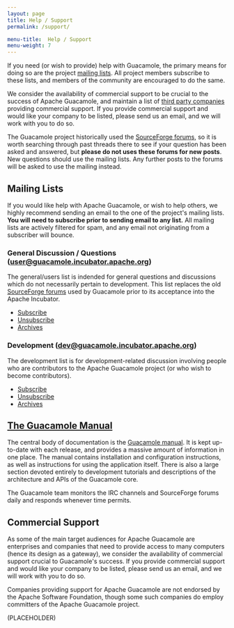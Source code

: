 ```yaml
---
layout: page 
title: Help / Support
permalink: /support/

menu-title:  Help / Support
menu-weight: 7
---
```


If you need (or wish to provide) help with Guacamole, the primary means for
doing so are the project [mailing lists](#mailing-lists). All project members
subscribe to these lists, and members of the community are encouraged to do the
same.

We consider the availability of commercial support to be crucial to the
success of Apache Guacamole, and maintain a list of [third party
companies](#commercial-support) providing commercial support. If you provide
commercial support and would like your company to be listed, please send us an
email, and we will work with you to do so.

The Guacamole project historically used the [SourceForge
forums](https://sourceforge.net/p/guacamole/discussion/), so it is worth
searching through past threads there to see if your question has been asked and
answered, but **please do not uses these forums for new posts**.  New questions
should use the mailing lists. Any further posts to the forums will be asked to
use the mailing instead.

Mailing Lists
-------------

If you would like help with Apache Guacamole, or wish to help others, we highly
recommend sending an email to the one of the project's mailing lists. **You
will need to subscribe prior to sending email to any list.** All mailing lists
are actively filtered for spam, and any email not originating from a subscriber
will bounce.

### General Discussion / Questions ([user@guacamole.incubator.apache.org](mailto:user@guacamole.incubator.apache.org))

The general/users list is indended for general questions and discussions which
do not necessarily pertain to development. This list replaces the old
[SourceForge forums](https://sourceforge.net/p/guacamole/discussion/) used by
Guacamole prior to its acceptance into the Apache Incubator.

* [Subscribe](mailto:user-subscribe@guacamole.incubator.apache.org)
* [Unsubscribe](mailto:user-unsubscribe@guacamole.incubator.apache.org)
* [Archives](http://mail-archives.apache.org/mod_mbox/incubator-guacamole-user/)

### Development ([dev@guacamole.incubator.apache.org](mailto:dev@guacamole.incubator.apache.org))

The development list is for development-related discussion involving people who
are contributors to the Apache Guacamole project (or who wish to become
contributors).

* [Subscribe](mailto:dev-subscribe@guacamole.incubator.apache.org)
* [Unsubscribe](mailto:dev-unsubscribe@guacamole.incubator.apache.org)
* [Archives](http://mail-archives.apache.org/mod_mbox/incubator-guacamole-dev/)

[The Guacamole Manual](/doc/gug/)
---------------------------------

The central body of documentation is the [Guacamole manual](/doc/gug/). It is kept up-to-date with each release, and provides a massive amount of information in one place. The manual contains installation and configuration instructions, as well as instructions for using the application itself. There is also a large section devoted entirely to development tutorials and descriptions of the architecture and APIs of the Guacamole core.

The Guacamole team monitors the IRC channels and SourceForge forums daily and responds whenever time permits.

Commercial Support
------------------------------

As some of the main target audiences for Apache Guacamole are enterprises and
companies that need to provide access to many computers (hence its design as a
gateway), we consider the availability of commercial support crucial to
Guacamole's success. If you provide commercial support and would like your
company to be listed, please send us an email, and we will work with you to do
so.

Companies providing support for Apache Guacamole are not endorsed by the Apache
Software Foundation, though some such companies do employ committers of the
Apache Guacamole project.

(PLACEHOLDER)
